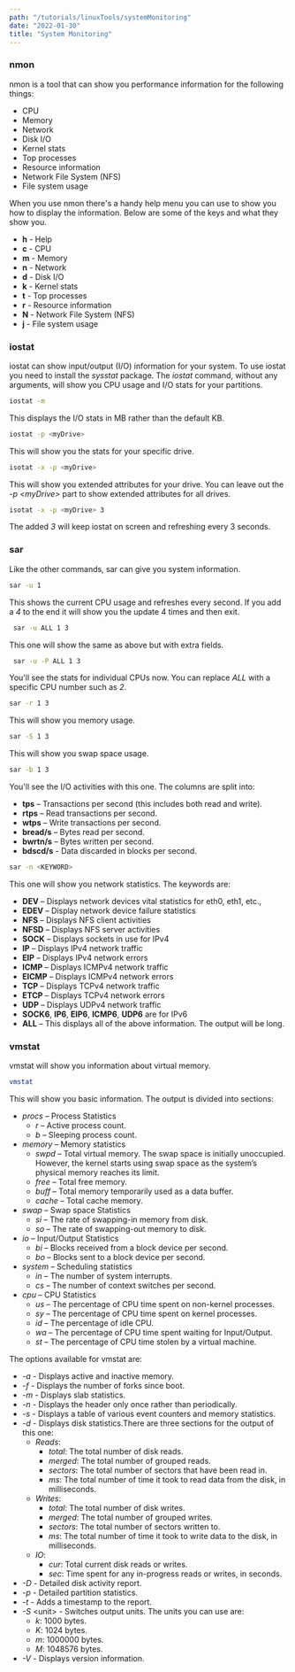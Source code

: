 ```yaml
---
path: "/tutorials/linuxTools/systemMonitoring"
date: "2022-01-30"
title: "System Monitoring"
---
```


### nmon
nmon is a tool that can show you performance information for the following things: 
* CPU
* Memory
* Network
* Disk I/O
* Kernel stats
* Top processes
* Resource information
* Network File System (NFS)
* File system usage

When you use nmon there's a handy help menu you can use to show you how to display the information. Below are some of the keys and what they show you.
* **h** - Help
* **c** - CPU
* **m** - Memory
* **n** - Network
* **d** - Disk I/O
* **k** - Kernel stats
* **t** - Top processes
* **r** - Resource information
* **N** - Network File System (NFS)
* **j** - File system usage 

### iostat
iostat can show input/output (I/O) information for your system. To use iostat you need to install the *sysstat* package. The *iostat* command, without any arguments, will show you CPU usage and I/O stats for your partitions.

```bash
iostat -m
```
This displays the I/O stats in MB rather than the default KB.

```bash
iostat -p <myDrive>
```
This will show you the stats for your specific drive. 

```bash
isotat -x -p <myDrive>
```
This will show you extended attributes for your drive. You can leave out the *-p \<myDrive>* part to show extended attributes for all drives. 

```bash
isotat -x -p <myDrive> 3
```
The added *3* will keep iostat on screen and refreshing every 3 seconds. 

### sar
Like the other commands, sar can give you system information.
 ```bash
 sar -u 1
 ```
 This shows the current CPU usage and refreshes every second. If you add a *4* to the end it will show you the update 4 times and then exit.

```bash
 sar -u ALL 1 3 
 ```
 This one will show the same as above but with extra fields. 

```bash
 sar -u -P ALL 1 3 
```
You'll see the stats for individual CPUs now. You can replace *ALL* with a specific CPU number such as *2*.

```bash
sar -r 1 3
```
This will show you memory usage.

```bash
sar -S 1 3
```
This will show you swap space usage.

```bash
sar -b 1 3
```
You'll see the I/O activities with this one. The columns are split into:

* **tps** – Transactions per second (this includes both read and write).
* **rtps** – Read transactions per second.
* **wtps** – Write transactions per second.
* **bread/s** – Bytes read per second.
* **bwrtn/s** – Bytes written per second.
* **bdscd/s** - Data discarded in blocks per second. 

```bash
sar -n <KEYWORD>
```
This one will show you network statistics. The keywords are: 

* **DEV** – Displays network devices vital statistics for eth0, eth1, etc.,
* **EDEV** – Display network device failure statistics
* **NFS** – Displays NFS client activities
* **NFSD** – Displays NFS server activities
* **SOCK** – Displays sockets in use for IPv4
* **IP** – Displays IPv4 network traffic
* **EIP** – Displays IPv4 network errors
* **ICMP** – Displays ICMPv4 network traffic
* **EICMP** – Displays ICMPv4 network errors
* **TCP** – Displays TCPv4 network traffic
* **ETCP** – Displays TCPv4 network errors
* **UDP** – Displays UDPv4 network traffic
* **SOCK6**, **IP6**, **EIP6**, **ICMP6**, **UDP6** are for IPv6
* **ALL** – This displays all of the above information. The output will be long.

### vmstat
vmstat will show you information about virtual memory.

```bash
vmstat
```
This will show you basic information. The output is divided into sections:
* *procs* – Process Statistics
  * *r* – Active process count.
  * *b* – Sleeping process count.
* *memory* – Memory statistics
  * *swpd* – Total virtual memory. The swap space is initially unoccupied. However, the kernel starts using swap space as the system’s physical memory reaches its limit.
  * *free* – Total free memory.
  * *buff* – Total memory temporarily used as a data buffer.
  * *cache* – Total cache memory.
* *swap* – Swap space Statistics
  * *si* – The rate of swapping-in memory from disk.
  * *so* – The rate of swapping-out memory to disk.
* *io* – Input/Output Statistics
  * *bi* – Blocks received from a block device per second.
  * *bo* – Blocks sent to a block device per second.
* *system* – Scheduling statistics
  * *in* – The number of system interrupts.
  * *cs* – The number of context switches per second.
* *cpu* – CPU Statistics
  * *us* – The percentage of CPU time spent on non-kernel processes.
  * *sy* – The percentage of CPU time spent on kernel processes.
  * *id* – The percentage of idle CPU.
  * *wa* – The percentage of CPU time spent waiting for Input/Output.
  * *st* – The percentage of CPU time stolen by a virtual machine.

The options available for vmstat are: 
* *-a* - Displays active and inactive memory.
* *-f* - Displays the number of forks since boot.
* *-m* - Displays slab statistics.
* *-n* - Displays the header only once rather than periodically.
* *-s* - Displays a table of various event counters and memory statistics.
* *-d* - Displays disk statistics.There are three sections for the output of this one:
  * *Reads*:
    * *total*: The total number of disk reads.
    * *merged*: The total number of grouped reads.
    * *sectors*: The total number of sectors that have been read in.
    * *ms*: The total number of time it took to read data from the disk, in milliseconds.
  * *Writes*:
    * *total*: The total number of disk writes.
    * *merged*: The total number of grouped writes.
    * *sectors*: The total number of sectors written to.
    * *ms*: The total number of time it took to write data to the disk, in milliseconds.
  * *IO*:
    * *cur*: Total current disk reads or writes.
    * *sec*: Time spent for any in-progress reads or writes, in seconds.
* *-D* - Detailed disk activity report.
* *-p* - Detailed partition statistics.
* *-t* - Adds a timestamp to the report.
* *-S* \<unit> - Switches output units. The units you can use are:
  * *k*: 1000 bytes.
  * *K*: 1024 bytes.
  * *m*: 1000000 bytes.
  * *M*: 1048576 bytes.
* *-V* - Displays version information.
